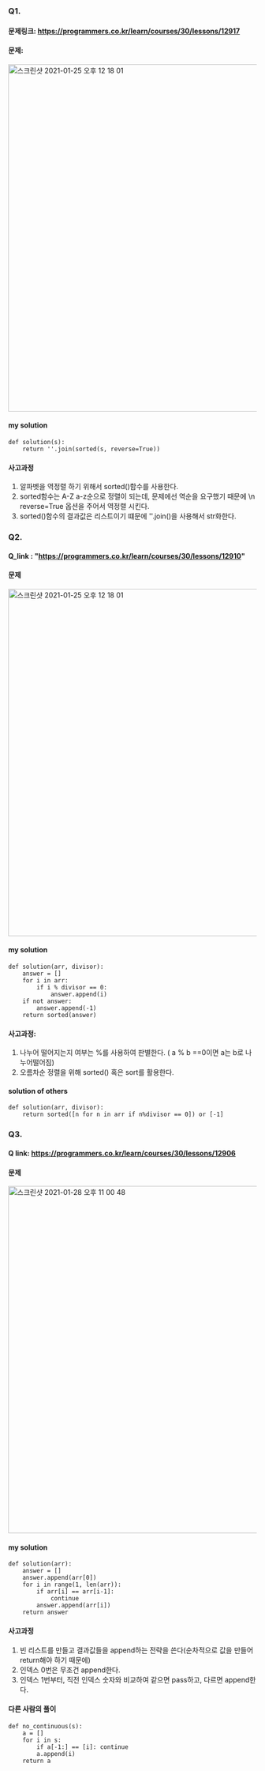 ### Q1.

#### 문제링크: https://programmers.co.kr/learn/courses/30/lessons/12917

#### 문제:
<img width="703" alt="스크린샷 2021-01-25 오후 12 18 01" src="https://user-images.githubusercontent.com/60768642/105668138-11f82780-5f20-11eb-8ff7-0bc19d216cb8.png">


#### my solution
```
def solution(s):
    return ''.join(sorted(s, reverse=True))
```

#### 사고과정
1. 알파벳을 역정렬 하기 위해서 sorted()함수를 사용한다.
2. sorted함수는 A-Z a-z순으로 정렬이 되는데, 문제에선 역순을 요구했기 때문에 \n
reverse=True 옵션을 주어서 역정렬 시킨다.
3. sorted()함수의 결과값은 리스트이기 떄문에 ''.join()을 사용해서 str화한다.


### Q2.

#### Q_link : "https://programmers.co.kr/learn/courses/30/lessons/12910"

#### 문제
<img width="703" alt="스크린샷 2021-01-25 오후 12 18 01" src="https://user-images.githubusercontent.com/60768642/105709991-d7ab7c00-5f59-11eb-97dc-397b5657aafc.png">


#### my solution
```
def solution(arr, divisor):
    answer = []
    for i in arr:
        if i % divisor == 0:
            answer.append(i)
    if not answer:
        answer.append(-1)
    return sorted(answer)
```

#### 사고과정:
1. 나누어 떨어지는지 여부는 %를 사용하여 판별한다. ( a % b ==0이면 a는 b로 나누어떨어짐)
2. 오름차순 정렬을 위해 sorted() 혹은 sort를 활용한다.

#### solution of others

```
def solution(arr, divisor): 
    return sorted([n for n in arr if n%divisor == 0]) or [-1]
```


### Q3.

#### Q link: https://programmers.co.kr/learn/courses/30/lessons/12906

#### 문제
<img width="703" alt="스크린샷 2021-01-28 오후 11 00 48" src="https://user-images.githubusercontent.com/60768642/106148692-b4ccd200-61bc-11eb-943d-8c5cf7e0bfd8.png">


#### my solution
```
def solution(arr):
    answer = []
    answer.append(arr[0])
    for i in range(1, len(arr)):
        if arr[i] == arr[i-1]:
            continue
        answer.append(arr[i])
    return answer
```

#### 사고과정
1. 빈 리스트를 만들고 결과값들을 append하는 전략을 쓴다(순차적으로 값을 만들어 return해야 하기 때문에)
2. 인덱스 0번은 무조건 append한다.
3. 인덱스 1번부터, 직전 인덱스 숫자와 비교하여 같으면 pass하고, 다르면 append한다.


#### 다른 사람의 풀이
```
def no_continuous(s):
    a = []
    for i in s:
        if a[-1:] == [i]: continue
        a.append(i)
    return a
```

